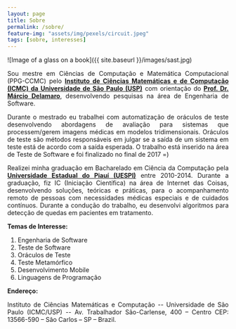 ```yaml
---
layout: page
title: Sobre
permalink: /sobre/
feature-img: "assets/img/pexels/circuit.jpeg"
tags: [sobre, interesses]
---
```


![Image of a glass on a book]({{ site.baseurl }}/images/sast.jpg)

<p align="justify"> Sou mestre em Ciências de Computação e Matemática Computacional (PPG-CCMC) pelo <b><a href="http://www.icmc.usp.br/">Instituto de Ciências Matemáticas e de Computação (ICMC) da Universidade de São Paulo (USP)</a></b> com orientação do <b><a href="http://lattes.cnpq.br/2844974351441051">Prof. Dr. Márcio Delamaro</a></b>, desenvolvendo pesquisas na área de Engenharia de Software. </p>

<p align="justify">Durante o mestrado eu trabalhei com automatização de oráculos de teste desenvolvendo abordagens de avaliação para sistemas que processem/gerem imagens médicas em modelos tridimensionais. Oráculos de teste são métodos responsáveis em julgar se a saída de um sistema em teste está de acordo com a saída esperada. O trabalho está inserido na área de Teste de Software e foi finalizado no final de 2017 =) </p>

<p align="justify">Realizei minha graduação em Bacharelado em Ciência da Computação pela <b><a href="http://www.uespi.br/site/">Universidade Estadual do Piauí (UESPI)</a></b> entre 2010-2014. Durante a graduação, fiz IC (Iniciação Científica) na área de Internet das Coisas, desenvolvendo soluções, teóricas e práticas, para o acompanhamento remoto de pessoas com necessidades médicas especiais e de cuidados contínuos. Durante a condução do trabalho, eu desenvolvi algoritmos para detecção de quedas em pacientes em tratamento. </p>

<b>Temas de Interesse:</b>

 1. Engenharia de Software
 2. Teste de Software
 3. Oráculos de Teste
 4. Teste Metamórfico
 5. Desenvolvimento Mobile
 6. Linguagens de Programação
 

<b>Endereço:</b>

<p align="justify"> Instituto de Ciências Matemáticas e Computação -- Universidade de São Paulo (ICMC/USP) -- Av. Trabalhador São-Carlense, 400 – Centro CEP: 13566-590 – São Carlos – SP – Brazil.</p> 
 
